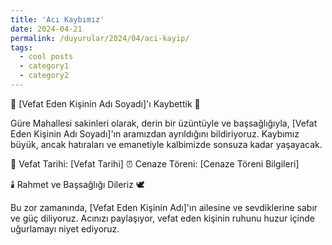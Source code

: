 ```yaml
---
title: 'Acı Kaybımız'
date: 2024-04-21
permalink: /duyurular/2024/04/aci-kayip/
tags:
  - cool posts
  - category1
  - category2
---
```


👤 [Vefat Eden Kişinin Adı Soyadı]'ı Kaybettik 👤

Güre Mahallesi sakinleri olarak, derin bir üzüntüyle ve başsağlığıyla, [Vefat Eden Kişinin Adı Soyadı]'ın aramızdan ayrıldığını bildiriyoruz. Kaybımız büyük, ancak hatıraları ve emanetiyle kalbimizde sonsuza kadar yaşayacak.

📅 Vefat Tarihi: [Vefat Tarihi]
⏰ Cenaze Töreni: [Cenaze Töreni Bilgileri]

🕯️ Rahmet ve Başsağlığı Dileriz 🕊️

Bu zor zamanında, [Vefat Eden Kişinin Adı]'ın ailesine ve sevdiklerine sabır ve güç diliyoruz. Acınızı paylaşıyor, vefat eden kişinin ruhunu huzur içinde uğurlamayı niyet ediyoruz.